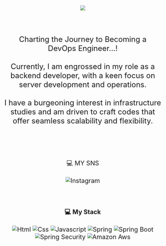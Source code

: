 <p align="center" style="font-size: 20px;">
  <img src="https://capsule-render.vercel.app/api?type=wave&color=auto&height=300&section=header&text=Welcome%20jjuuuunnii's%20world!!&fontSize=40" />
</p>

<br/><br/>

<p align="center" style="font-size: 24px;">
  Charting the Journey to Becoming a DevOps Engineer...!<br/><br/>
  Currently, I am engrossed in my role as a backend developer, with a keen focus on server development and operations. <br/><br/>
  I have a burgeoning interest in infrastructure studies and am driven to craft codes that offer seamless scalability and flexibility.<br/><br/>
</p>

<br/><br/>

<p align="center" style="font-size: 20px;">
  💻 MY SNS <br/><br/>
  <img alt="Instagram" src="https://img.shields.io/badge/Instagram-E4405F.svg?&style=for-the-badge&logo=instagram&logoColor=white"/>
</p>

<br/><br/>

<p align="center" style="font-size: 20px;">
  <strong>💻 My Stack</strong><br/><br/>
  <img alt="Html" src="https://img.shields.io/badge/HTML5-E34F26.svg?&style=for-the-badge&logo=HTML5&logoColor=white"/>   <img alt="Css" src="https://img.shields.io/badge/CSS3-1572B6.svg?&style=for-the-badge&logo=CSS3&logoColor=white"/>   <img alt="Javascript" src="https://img.shields.io/badge/javascript-F7DF1E.svg?&style=for-the-badge&logo=javascript&logoColor=white"/>   <img alt="Spring" src="https://img.shields.io/badge/spring-6DB33F.svg?&style=for-the-badge&logo=Spring&logoColor=white"/>   <img alt="Spring Boot" src="https://img.shields.io/badge/springboot-6DB33F.svg?&style=for-the-badge&logo=springboot&logoColor=white"/>   <img alt="Spring Security" src="https://img.shields.io/badge/springsecurity-6DB33F.svg?&style=for-the-badge&logo=springsecurity&logoColor=white"/>   <img alt="Amazon Aws" src="https://img.shields.io/badge/amazonaws-232F3E.svg?&style=for-the-badge&logo=amazonaws&logoColor=white"/>
</p>
